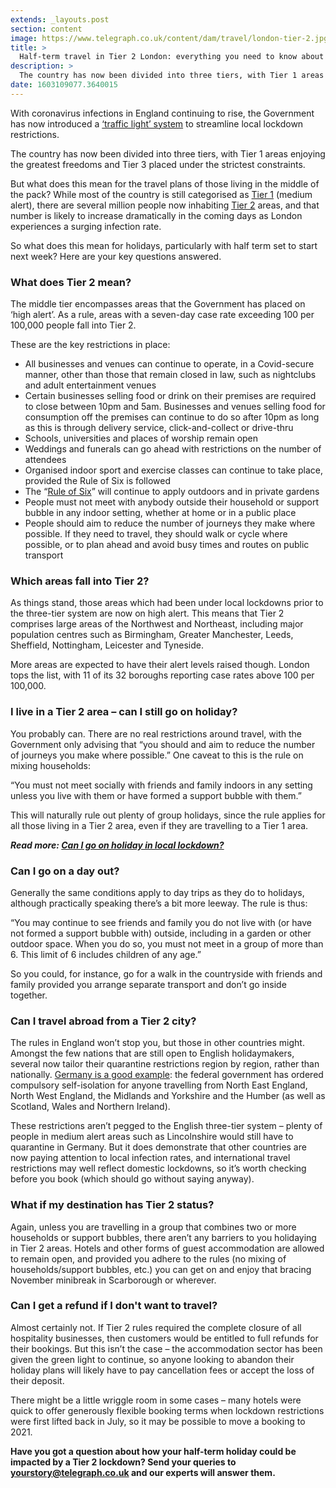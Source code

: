 ```yaml
--- 
extends: _layouts.post 
section: content 
image: https://www.telegraph.co.uk/content/dam/travel/london-tier-2.jpg?impolicy=logo-overlay 
title: > 
  Half-term travel in Tier 2 London: everything you need to know about lockdown 
description: > 
  The country has now been divided into three tiers, with Tier 1 areas enjoying the greatest freedoms and Tier 3 placed under the strictest constraints.The middle tier encompasses areas that the Government has placed on ‘high alert’.As a rule, areas with a seven-day case rate exceeding 100 per 100,000 people fall into Tier 2.If they need to travel, they should walk or cycle where possible, or to plan ahead and avoid busy times and routes on public transportWhich areas fall into Tier 2?Have you got a question about how your half-term holiday could be impacted by a Tier 2 lockdown? 
date: 1603109077.3640015 
--- 
```

<div><p>With coronavirus infections in England continuing to rise, the Government has now introduced a <a href="https://www.telegraph.co.uk/news/2020/10/15/uk-lockdown-three-3-tier-rules/" target="_blank">&#8216;traffic light&#8217; system</a> to streamline local lockdown restrictions.</p>
<p>The country has now been divided into three tiers, with Tier 1 areas enjoying the greatest freedoms and Tier 3 placed under the strictest constraints.</p>
<p>But what does this mean for the travel plans of those living in the middle of the pack? While most of the country is still categorised as <a href="https://www.telegraph.co.uk/politics/2020/10/15/tier-1-lockdown-rules-can-cant-do-medium-risk-alert-areas/" target="_blank">Tier 1</a> (medium alert), there are several million people now inhabiting <a href="https://www.telegraph.co.uk/politics/2020/10/15/tier-2-lockdown-rules-can-cant-do-high-alert-areas/" target="_blank">Tier 2</a> areas, and that number is likely to increase dramatically in the coming days as London experiences a surging infection rate.</p>
<p>So what does this mean for holidays, particularly with half term set to start next week? Here are your key questions answered.</p>
<h3>What does Tier 2 mean?</h3>
<p>The middle tier encompasses areas that the Government has placed on &#8216;high alert&#8217;. As a rule, areas with a seven-day case rate exceeding 100 per 100,000 people fall into Tier 2.</p>
<p>These are the key restrictions in place:</p>
<ul>
<li>All businesses and venues can continue to operate, in a Covid-secure manner, other than those that remain closed in law, such as nightclubs and adult entertainment venues</li>
<li>Certain businesses selling food or drink on their premises are required to close between 10pm and 5am. Businesses and venues selling food for consumption off the premises can continue to do so after 10pm as long as this is through delivery service, click-and-collect or drive-thru</li>
<li>Schools, universities and places of worship remain open</li>
<li>Weddings and funerals can go ahead with restrictions on the number of attendees</li>
<li>Organised indoor sport and exercise classes can continue to take place, provided the Rule of Six is followed</li>
<li>The &#8220;<a href="https://www.telegraph.co.uk/news/2020/10/15/rule-6-covid-social-distancing/">Rule of Six</a>&#8221; will continue to apply outdoors and in private gardens</li>
<li>People must not meet with anybody outside their household or support bubble in any indoor setting, whether at home or in a public place</li>
<li>People should aim to reduce the number of journeys they make where possible. If they need to travel, they should walk or cycle where possible, or to plan ahead and avoid busy times and routes on public transport</li>
</ul>
<h3>Which areas fall into Tier 2?</h3>
<p>As things stand, those areas which had been under local lockdowns prior to the three-tier system are now on high alert. This means that Tier 2 comprises large areas of the Northwest and Northeast, including major population centres such as Birmingham, Greater Manchester, Leeds, Sheffield, Nottingham, Leicester and Tyneside.</p>
<p>More areas are expected to have their alert levels raised though. London tops the list, with 11 of its 32 boroughs reporting case rates above 100 per 100,000.</p>
<h3>I live in a Tier 2 area &#8211; can I still go on holiday?</h3>
<p>You probably can. There are no real restrictions around travel, with the Government only advising that &#8220;you should and aim to reduce the number of journeys you make where possible.&#8221; One caveat to this is the rule on mixing households:</p>
<p>&#8220;You must not meet socially with friends and family indoors in any setting unless you live with them or have formed a support bubble with them.&#8221;</p>
<p>This will naturally rule out plenty of group holidays, since the rule applies for all those living in a Tier 2 area, even if they are travelling to a Tier 1 area.</p>
<p><b><i>Read more: <a href="https://www.telegraph.co.uk/travel/advice/half-term-travel-tier-2-london-everything-you-need-lockdown/" target="_blank">Can I go on holiday in local lockdown?</a></i></b></p>
<h3>Can I go on a day out?</h3>
<p>Generally the same conditions apply to day trips as they do to holidays, although practically speaking there&#8217;s a bit more leeway. The rule is thus:</p>
<p>&#8220;You may continue to see friends and family you do not live with (or have not formed a support bubble with) outside, including in a garden or other outdoor space. When you do so, you must not meet in a group of more than 6. This limit of 6 includes children of any age.&#8221;</p>
<p>So you could, for instance, go for a walk in the countryside with friends and family provided you arrange separate transport and don&#8217;t go inside together.</p>
<h3>Can I travel abroad from a Tier 2 city?&#160;&#160;</h3>
<p>The rules in England won&#8217;t stop you, but those in other countries might. Amongst the few nations that are still open to English holidaymakers, several now tailor their quarantine restrictions region by region, rather than nationally. <a href="https://www.telegraph.co.uk/travel/advice/countries-with-quarantine-for-uk-arrivals/" target="_blank">Germany is a good example</a>: the federal government has ordered compulsory self-isolation for anyone travelling from North East England, North West England, the Midlands and Yorkshire and the Humber (as well as Scotland, Wales and Northern Ireland).&#160;</p>
<p>These restrictions aren&#8217;t pegged to the English three-tier system &#8211; plenty of people in medium alert areas such as Lincolnshire would still have to quarantine in Germany. But it does demonstrate that other countries are now paying attention to local infection rates, and international travel restrictions may well reflect domestic lockdowns, so it&#8217;s worth checking before you book (which should go without saying anyway).</p>
<h3>What if my destination has Tier 2 status?</h3>
<p>Again, unless you are travelling in a group that combines two or more households or support bubbles, there aren&#8217;t any barriers to you holidaying in Tier 2 areas. Hotels and other forms of guest accommodation are allowed to remain open, and provided you adhere to the rules (no mixing of households/support bubbles, etc.) you can get on and enjoy that bracing November minibreak in Scarborough or wherever.</p>
<h3>Can I get a refund if I don't want to travel?</h3>
<p>Almost certainly not. If Tier 2 rules required the complete closure of all hospitality businesses, then customers would be entitled to full refunds for their bookings. But this isn&#8217;t the case &#8211; the accommodation sector has been given the green light to continue, so anyone looking to abandon their holiday plans will likely have to pay cancellation fees or accept the loss of their deposit.</p>
<p>There might be a little wriggle room in some cases &#8211; many hotels were quick to offer generously flexible booking terms when lockdown restrictions were first lifted back in July, so it may be possible to move a booking to 2021.</p>
<p><b>Have you got a question about how your half-term holiday could be impacted by a Tier 2 lockdown? Send your queries to <a href="mailto:yourstory@telegraph.co.uk">yourstory@telegraph.co.uk</a> and our experts will answer them.</b><br>
</p>
<p></p>
</div>